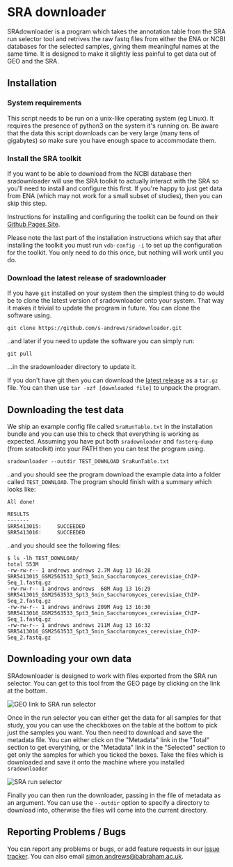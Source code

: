# SRA downloader
SRAdownloader is a program which takes the annotation table from the SRA run selector tool and retrives the raw fastq files from either the ENA or NCBI databases for the selected samples, giving them meaningful names at the same time.  It is designed to make it slightly less painful to get data out of GEO and the SRA.

Installation
------------

### System requirements
This script needs to be run on a unix-like operating system (eg Linux).  It requires the presence of python3 on the system it's running on.  Be aware that the data this script downloads can be very large (many tens of gigabytes) so make sure you have enough space to accommodate them.

### Install the SRA toolkit
If you want to be able to download from the NCBI database then sradownloader will use the SRA toolkit to actually interact with the SRA so you'll need to install and configure this first.  If you're happy to just get data from ENA (which may not work for a small subset of studies), then you can skip this step.

Instructions for installing and configuring the toolkit can be found on their [Github Pages Site](https://ncbi.github.io/sra-tools/install_config.html). 

Please note the last part of the installation instructions which say that after installing the toolkit you must run ```vdb-config -i``` to set up the configuration for the toolkit.  You only need to do this once, but nothing will work until you do.

### Download the latest release of sradownloader
If you have ```git``` installed on your system then the simplest thing to do would be to clone the latest version of sradownloader onto your system.  That way it makes it trivial to update the program in future.  You can clone the software using.

```git clone https://github.com/s-andrews/sradownloader.git```

..and later if you need to update the software you can simply run:

```git pull```

...in the sradownloader directory to update it.

If you don't have git then you can download the [latest release](https://github.com/s-andrews/sradownloader/releases/latest) as a ```tar.gz``` file.  You can then use ```tar -xzf [downloaded file]``` to unpack the program.


Downloading the test data
-------------------------

We ship an example config file called ```SraRunTable.txt``` in the installation bundle and you can use this to check that everything is working as expected.  Assuming you have put both ```sradownloader``` and ```fasterq-dump``` (from sratoolkit) into your PATH then you can test the program using.

```sradownloader --outdir TEST_DOWNLOAD SraRunTable.txt```

..and you should see the program download the example data into a folder called ```TEST_DOWNLOAD```.  The program should finish with a summary which looks like:

```
All done!

RESULTS
-------
SRR5413015:     SUCCEEDED
SRR5413016:     SUCCEEDED
```

..and you should see the following files:

```
$ ls -lh TEST_DOWNLOAD/
total 553M
-rw-rw-r-- 1 andrews andrews 2.7M Aug 13 16:28 SRR5413015_GSM2563533_Spt3_5min_Saccharomyces_cerevisiae_ChIP-Seq_1.fastq.gz
-rw-rw-r-- 1 andrews andrews  68M Aug 13 16:29 SRR5413015_GSM2563533_Spt3_5min_Saccharomyces_cerevisiae_ChIP-Seq_2.fastq.gz
-rw-rw-r-- 1 andrews andrews 209M Aug 13 16:30 SRR5413016_GSM2563533_Spt3_5min_Saccharomyces_cerevisiae_ChIP-Seq_1.fastq.gz
-rw-rw-r-- 1 andrews andrews 211M Aug 13 16:32 SRR5413016_GSM2563533_Spt3_5min_Saccharomyces_cerevisiae_ChIP-Seq_2.fastq.gz
```


Downloading your own data
-------------------------

SRAdownloader is designed to work with files exported from the SRA run selector.  You can get to this tool from the GEO page by clicking on the link at the bottom.

![GEO link to SRA run selector](https://raw.githubusercontent.com/s-andrews/sradownloader/master/screenshots/geo_selector.png "GEO link to SRA run selector")

Once in the run selector you can either get the data for all samples for that study, you you can use the checkboxes on the table at the bottom to pick just the samples you want.  You then need to download and save the metadata file.  You can either click on the "Metadata" link in the "Total" section to get everything, or the "Metadata" link in the "Selected" section to get only the samples for which you ticked the boxes.  Take the files which is downloaded and save it onto the machine where you installed ```sradownloader```

![SRA run selector](https://raw.githubusercontent.com/s-andrews/sradownloader/master/screenshots/sra_selector.png "SRA run selector")


Finally you can then run the downloader, passing in the file of metadata as an argument.  You can use the ```--outdir``` option to specify a directory to download into, otherwise the files will come into the current directory.

Reporting Problems / Bugs
-------------------------

You can report any problems or bugs, or add feature requests in our [issue tracker](https://github.com/s-andrews/sradownloader/issues).  You can also email simon.andrews@babraham.ac.uk.
















